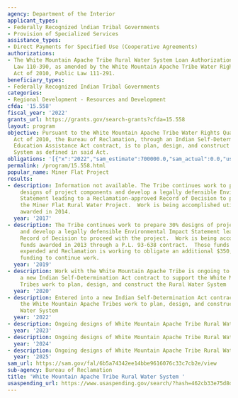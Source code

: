 ```yaml
---
agency: Department of the Interior
applicant_types:
- Federally Recognized lndian Tribal Governments
- Provision of Specialized Services
assistance_types:
- Direct Payments for Specified Use (Cooperative Agreements)
authorizations:
- The White Mountain Apache Tribe Rural Water System Loan Authorization Act. Public
  Law 110-390, as amended by the White Mountain Apache Tribe Water Rights Quantification
  Act of 2010, Public Law 111-291.
beneficiary_types:
- Federally Recognized Indian Tribal Governments
categories:
- Regional Development - Resources and Development
cfda: '15.558'
fiscal_year: '2022'
grants_url: https://grants.gov/search-grants?cfda=15.558
layout: program
objective: Pursuant to the White Mountain Apache Tribe Water Rights Quantification
  Act of 2010, the Bureau of Reclamation, through an Indian Self-Determination and
  Education Assistance Act contract, is to plan, design, and construct the Rural Water
  System as defined in said Act.
obligations: '[{"x":"2022","sam_estimate":700000.0,"sam_actual":0.0,"usa_spending_actual":700000.0},{"x":"2023","sam_estimate":0.0,"sam_actual":700000.0,"usa_spending_actual":574194.0},{"x":"2024","sam_estimate":1350000.0,"sam_actual":0.0,"usa_spending_actual":1350000.0}]'
permalink: /program/15.558.html
popular_name: Miner Flat Project
results:
- description: Information not available. The Tribe continues work to prepare 30%
    designs of project components and develop a legally defensible Environmental Impact
    Statement leading to a Reclamation-approved Record of Decision to proceed with
    the Miner Flat Rural Water Project.  Work is being accomplished utilizing funds
    awarded in 2014.
  year: '2017'
- description: The Tribe continues work to prepare 30% designs of project components
    and develop a legally defensible Environmental Impact Statement leading to a Reclamation-approved
    Record of Decision to proceed with the project.  Work is being accomplished utilizing
    funds awarded in 2013 through a P.L. 93-638 contract.  Those funds are nearly
    expended and Reclamation is working to obligate an additional $350,000 in FY19
    funding to continue work.
  year: '2019'
- description: Work with the White Mountain Apache Tribe is ongoing to enter into
    a new Indian Self-Determination Act contract to support the White Mountain Apache
    Tribes work to plan, design, and construct the Rural Water System
  year: '2020'
- description: Entered into a new Indian Self-Determination Act contract to support
    the White Mountain Apache Tribes work to plan, design, and construct the Rural
    Water System
  year: '2022'
- description: Ongoing designs of White Mountain Apache Tribe Rural Water System.
  year: '2023'
- description: Ongoing designs of White Mountain Apache Tribe Rural Water System.
  year: '2024'
- description: Ongoing designs of White Mountain Apache Tribe Rural Water System.
  year: '2025'
sam_url: https://sam.gov/fal/6b5a74342ee14bbe9616076c33c7cb2e/view
sub-agency: Bureau of Reclamation
title: 'White Mountain Apache Tribe Rural Water System '
usaspending_url: https://www.usaspending.gov/search/?hash=462cb33e75d8dc9acacd7d23fb77d684
---
```

